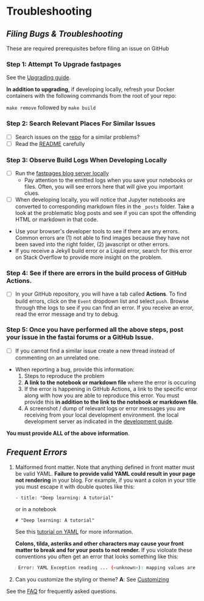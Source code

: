 # Troubleshooting

## _Filing Bugs & Troubleshooting_

These are required prerequisites before filing an issue on GitHub

### Step 1: Attempt To Upgrade fastpages

See the [Upgrading guide](https://github.com/AlexRogalsky/object-mappers-playground/blob/master/UPGRADE.md).

**In addition to upgrading**, if developing locally, refresh your Docker containers with the following commands from the root of your repo:

`make remove` followed by `make build`

### Step 2: Search Relevant Places For Similar Issues

* [ ] Search issues on the [repo](https://github.com/AlexRogalsky/object-mappers-playground/) for a similar problems?
* [ ] Read the [README](https://github.com/AlexRogalsky/object-mappers-playground/blob/master/README.md) carefully

### Step 3: Observe Build Logs When Developing Locally

* [ ] Run the [fastpages blog server locally](https://github.com/AlexRogalskiy/object-mappers-playground/tree/411b3cc78f62a724d9d5eab4c09535e4ed36ceb3/docs/user-guide/DEVELOPMENT.md)
  * Pay attention to the emitted logs when you save your notebooks or files. Often, you will see errors here that will give you important clues.
* [ ] When developing locally, you will notice that Jupyter notebooks are converted to corresponding markdown files in the `_posts` folder.  Take a look at the problematic blog posts and see if you can spot the offending HTML or markdown in that code.
* Use your browser's developer tools to see if there are any errors.  Common errors are \(1\) not able to find images because they have not been saved into the right folder, \(2\) javascript or other errors.
* If you receive a Jekyll build error or a Liquid error, search for this error on Stack Overflow to provide more insight on the problem.

### Step 4: See if there are errors in the build process of GitHub Actions.

* [ ] In your GitHub repository, you will have a tab called **Actions**.  To find build errors, click on the `Event` dropdown list and select `push`.  Browse through tthe logs to see if you can find an error.  If you receive an error, read the error message and try to debug.

### Step 5: Once you have performed all the above steps, post your issue in the fastai forums or a GitHub Issue.

* [ ] If you cannot find a similar issue create a new thread instead of commenting on an unrelated one.
* When reporting a bug, provide this information:
  1. Steps to reproduce the problem
  2. **A link to the notebook or markdown file** where the error is occuring
  3. If the error is happening in GitHub Actions, a link to the specific error along with how you are able to reproduce this error.  You must provide this **in addition to the link to the notebook or markdown file**.
  4. A screenshot / dump of relevant logs or error messages you are receiving from your local development environment. the local development server as indicated in the [development guide](https://github.com/fastai/fastpages/blob/master/_fastpages_docs/DEVELOPMENT.md).

**You must provide ALL of the above information**.

## _Frequent Errors_

1. Malformed front matter. Note that anything defined in front matter must be valid YAML. **Failure to provide valid YAML could result in your page not rendering** in your blog. For example, if you want a colon in your title you must escape it with double quotes like this:

   `- title: "Deep learning: A tutorial"`

   or in a notebook

   `# "Deep learning: A tutorial"`

   See this [tutorial on YAML](https://rollout.io/blog/yaml-tutorial-everything-you-need-get-started/) for more information.

   **Colons, tilda, asteriks and other characters may cause your front matter to break and for your posts to not render.** If you violoate these conventions you often get an error that looks something like this:

   ```bash
    Error: YAML Exception reading ... (<unknown>): mapping values are not allowed
   ```

2. Can you customize the styling or theme? **A**: See [Customizing](https://github.com/AlexRogalskiy/object-mappers-playground#customizing-fastpages)

See the [FAQ](https://github.com/AlexRogalskiy/object-mappers-playground#faq) for frequently asked questions.

